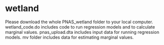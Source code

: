 # wetland
Please download the whole PNAS_wetland folder to your local computer.
wetland_code.do includes code to run regression models and to calculate marginal values.
pnas_upload.dta includes input data for running regression models.
mv folder includes data for estimating marginal values.
